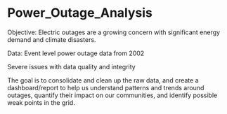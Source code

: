# Power_Outage_Analysis

Objective:
Electric outages are a growing concern with significant energy demand and climate disasters.

Data:
Event level power outage data from 2002

Severe issues with data quality and integrity

The goal is to consolidate and clean up the raw data, and create a dashboard/report to help us understand patterns and trends around outages, quantify their impact on our communities, and identify possible weak points in the grid.
